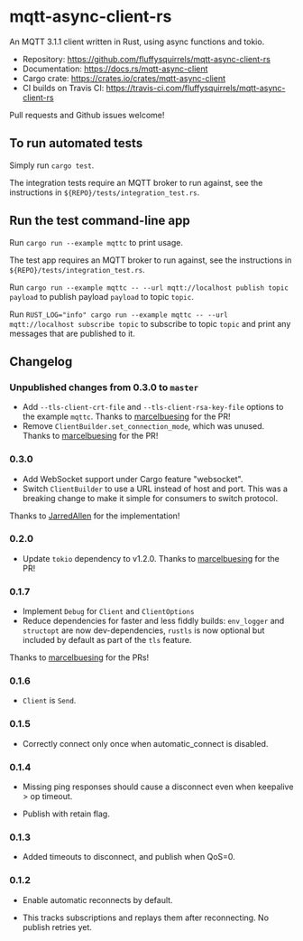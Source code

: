 # mqtt-async-client-rs

An MQTT 3.1.1 client written in Rust, using async functions and tokio.

* Repository: <https://github.com/fluffysquirrels/mqtt-async-client-rs>
* Documentation: <https://docs.rs/mqtt-async-client>
* Cargo crate: <https://crates.io/crates/mqtt-async-client>
* CI builds on Travis CI: <https://travis-ci.com/fluffysquirrels/mqtt-async-client-rs>

Pull requests and Github issues welcome!

## To run automated tests

Simply run `cargo test`.

The integration tests require an MQTT broker to run against, see the
instructions in `${REPO}/tests/integration_test.rs`.

## Run the test command-line app

Run `cargo run --example mqttc` to print usage.

The test app requires an MQTT broker to run against, see the
instructions in `${REPO}/tests/integration_test.rs`.

Run `cargo run --example mqttc -- --url mqtt://localhost publish topic payload`
to publish payload `payload` to topic `topic`.

Run `RUST_LOG="info" cargo run --example mqttc -- --url mqtt://localhost subscribe topic`
to subscribe to topic `topic` and print any messages that are published to it.

## Changelog

### Unpublished changes from 0.3.0 to `master`

* Add `--tls-client-crt-file` and `--tls-client-rsa-key-file` options to the example `mqttc`. Thanks to [marcelbuesing](https://github.com/marcelbuesing) for the PR!
* Remove `ClientBuilder.set_connection_mode`, which was unused. Thanks to [marcelbuesing](https://github.com/marcelbuesing) for the PR! 

### 0.3.0

* Add WebSocket support under Cargo feature "websocket".
* Switch `ClientBuilder` to use a URL instead of host and port. This was a breaking change to make it simple for consumers to switch protocol.

Thanks to [JarredAllen](https://github.com/JarredAllen) for the implementation!

### 0.2.0

* Update `tokio` dependency to v1.2.0. Thanks to [marcelbuesing](https://github.com/marcelbuesing) for the PR!

### 0.1.7

* Implement `Debug` for `Client` and `ClientOptions`
* Reduce dependencies for faster and less fiddly builds: `env_logger`
  and `structopt` are now dev-dependencies, `rustls` is now optional but
  included by default as part of the `tls` feature.

Thanks to [marcelbuesing](https://github.com/marcelbuesing) for the PRs!

### 0.1.6

* `Client` is `Send`.

### 0.1.5

* Correctly connect only once when automatic_connect is disabled.

### 0.1.4

* Missing ping responses should cause a disconnect even when keepalive > op timeout.

* Publish with retain flag.

### 0.1.3

* Added timeouts to disconnect, and publish when QoS=0.

### 0.1.2

* Enable automatic reconnects by default.

* This tracks subscriptions and replays them after reconnecting. No publish retries yet.
